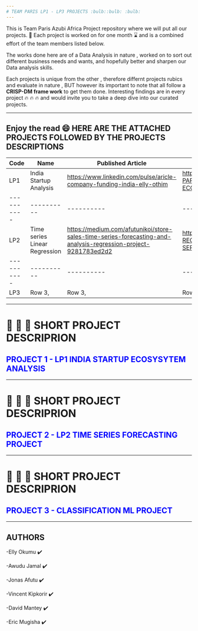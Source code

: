 ```yaml
---
# TEAM PARIS LP1 - LP3 PROJECTS :bulb::bulb: :bulb:
---
```

This is Team Paris Azubi Africa Project repository where we will put all our projects. :book:
Each project is worked on for one month :hourglass: and is a combined effort of the team members listed below.

The works done here are of a Data Analysis in nature , worked on to sort out different business needs and wants, and hopefully better and sharpen our Data analysis skills. 

Each projects is unique from the other , therefore differnt projects rubics and evaluate in nature , BUT however its important to note that all follow a **CRISP-DM frame work** to get them done. 
Interesting findings are in every project :fire: :fire: :fire: and would invite you to take a deep dive into our curated projects. 

---
Enjoy the read :smile:
**HERE ARE THE ATTACHED PROJECTS FOLLOWED BY THE PROJECTS DESCRIPTIONS**
---
| Code  | Name | Published Article | Deployed App |
|----------|----------|----------|----------|
| LP1   |  India Startup Analysis | https://www.linkedin.com/pulse/aricle-company-funding-india-elly-othim   | https://github.com/EllyOkumuAzubi/LP1-PARIS---INDIA-START-UP-ECOSYSTEM-ANALYSIS.git |
|----------|----------|----------|----------|
| LP2  | Time series Linear Regression | https://medium.com/afutunikoi/store-sales-time-series-forecasting-and-analysis-regression-project-9281783ed2d2   | https://github.com/EllyOkumuAzubi/LP2-REGRESSION-ANALTSIS-TIME-SERIES.-TEAM-PARIS-.git   |
|----------|----------|----------|----------|
| LP3   | Row 3,   | Row 3,   | Row 3,   |




---
# :rocket: :rocket: :rocket: SHORT PROJECT DESCRIPRION
## <span style="color:blue">**PROJECT 1 - LP1 INDIA STARTUP ECOSYSYTEM ANALYSIS**</span>


---
# :rocket: :rocket: :rocket: SHORT PROJECT DESCRIPRION
## <span style="color:blue">**PROJECT 2 - LP2 TIME SERIES FORECASTING PROJECT**</span>
 

---
# :rocket: :rocket: :rocket: SHORT PROJECT DESCRIPRION
## <span style="color:blue">****PROJECT 3 - CLASSIFICATION ML PROJECT****</span>


---
## **AUTHORS** 
-Elly Okumu :heavy_check_mark:

-Awudu Jamal :heavy_check_mark:

-Jonas Afutu :heavy_check_mark:

-Vincent Kipkorir :heavy_check_mark:

-David Mantey :heavy_check_mark:

-Eric Mugisha :heavy_check_mark:
